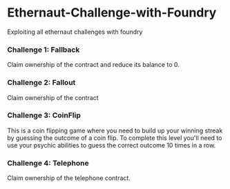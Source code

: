 # Ethernaut-Challenge-with-Foundry
Exploiting all ethernaut challenges with foundry

### Challenge 1: Fallback
Claim ownership of the contract and reduce its balance to 0.

### Challenge 2: Fallout
Claim ownership of the contract 

### Challenge 3: CoinFlip
This is a coin flipping game where you need to build up your winning streak by guessing the outcome of a coin flip. To complete this level you'll need to use your psychic abilities to guess the correct outcome 10 times in a row.

### Challenge 4: Telephone
Claim ownership of the telephone contract.